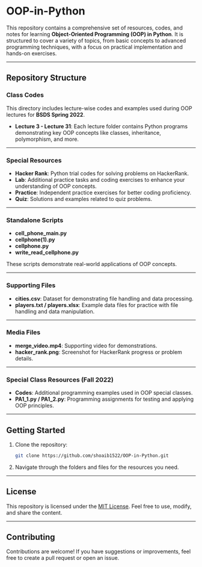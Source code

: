 # OOP-in-Python

This repository contains a comprehensive set of resources, codes, and notes for learning **Object-Oriented Programming (OOP) in Python**. It is structured to cover a variety of topics, from basic concepts to advanced programming techniques, with a focus on practical implementation and hands-on exercises.

---

## **Repository Structure**  

### **Class Codes**  
This directory includes lecture-wise codes and examples used during OOP lectures for **BSDS Spring 2022**.  
- **Lecture 3 - Lecture 31**: Each lecture folder contains Python programs demonstrating key OOP concepts like classes, inheritance, polymorphism, and more.  

---

### **Special Resources**  
- **Hacker Rank**: Python trial codes for solving problems on HackerRank.  
- **Lab**: Additional practice tasks and coding exercises to enhance your understanding of OOP concepts.  
- **Practice**: Independent practice exercises for better coding proficiency.  
- **Quiz**: Solutions and examples related to quiz problems.  

---

### **Standalone Scripts**  
- **cell_phone_main.py**  
- **cellphone(1).py**  
- **cellphone.py**  
- **write_read_cellphone.py**  

These scripts demonstrate real-world applications of OOP concepts.  

---

### **Supporting Files**  
- **cities.csv**: Dataset for demonstrating file handling and data processing.  
- **players.txt / players.xlsx**: Example data files for practice with file handling and data manipulation.  

---

### **Media Files**  
- **merge_video.mp4**: Supporting video for demonstrations.  
- **hacker_rank.png**: Screenshot for HackerRank progress or problem details.  

---

### **Special Class Resources (Fall 2022)**  
- **Codes**: Additional programming examples used in OOP special classes.  
- **PA1_1.py / PA1_2.py**: Programming assignments for testing and applying OOP principles.  

---

## **Getting Started**  
1. Clone the repository:  
   ```bash
   git clone https://github.com/shoaib1522/OOP-in-Python.git
   ```  
2. Navigate through the folders and files for the resources you need.  

---

## **License**  
This repository is licensed under the [MIT License](LICENSE). Feel free to use, modify, and share the content.  

---

## **Contributing**  
Contributions are welcome! If you have suggestions or improvements, feel free to create a pull request or open an issue.  

